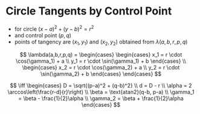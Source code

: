 # Circle Tangents by Control Point

- for circle $(x-a)^2+(y-b)^2=r^2$
- and control point $(p,q)$
- points of tangency are $(x_1,y_1)$ and $(x_2,y_2)$ obtained from $\lambda(a,b,r,p,q)$

$$
\lambda(a,b,r,p,q) =
\begin{cases}
\begin{cases}
x_1 = r \cdot \cos(\gamma_1) + a
\\
y_1 = r \cdot \sin(\gamma_1) + b
\end{cases}
\\
\begin{cases}
x_2 = r \cdot \cos(\gamma_2) + a
\\
y_2 = r \cdot \sin(\gamma_2) + b
\end{cases}
\end{cases}
$$

$$
\iff
\begin{cases}
D = \sqrt{(p-a)^2 + (q-b)^2}
\\
d = D - r
\\
\alpha = 2 \arccos\left(\frac{r-d}{r}\right)
\\
\beta = \text{atan2}(q-b, p-a)
\\
\gamma_1 = \beta - \frac{1}{2}\alpha
\\
\gamma_2 = \beta + \frac{1}{2}\alpha
\end{cases}
$$
